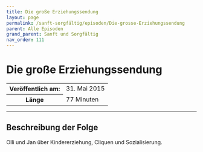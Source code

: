 ```yaml
---
title: Die große Erziehungssendung
layout: page
permalink: /sanft-sorgfältig/episoden/Die-grosse-Erziehungssendung
parent: Alle Episoden
grand_parent: Sanft und Sorgfältig
nav_order: 111
---
```


# Die große Erziehungssendung
<table class="resp-table dcf-table dcf-table-responsive dcf-table-bordered dcf-table-striped dcf-w-100%">
                    <tbody>
                        <tr>
                            <th scope="row">Veröffentlich am:</th>
                            <td data-label="Veröffentlich am:">31. Mai 2015</td>
                        </tr>
                        <tr>
                            <th scope="row">Länge </th>
                            <td data-label="Länge ">77 Minuten</td>
                        </tr></tbody>
                </table>

***

## Beschreibung der Folge

<div>
Olli und Jan über Kindererziehung, Cliquen und Sozialisierung.  
</div>

